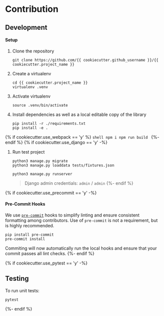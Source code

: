 # Contribution

## Development

#### Setup

1. Clone the repository
    ```shell
    git clone https://github.com/{{ cookiecutter.github_username }}/{{ cookiecutter.project_name }}
    ```
1. Create a virtualenv
    ```shell
    cd {{ cookiecutter.project_name }}
    virtualenv .venv
    ```
1. Activate virtualenv
    ```shell
    source .venv/bin/activate
    ```
1. Install dependencies as well as a local editable copy of the library

    ```shell
    pip install -r ./requirements.txt
    pip install -e .
    ```
{% if cookiecutter.use_webpack == 'y' %}
    ```shell
    npm i
    npm run build
    ```
{%- endif %}
{% if cookiecutter.use_django == 'y' -%}
1. Run test project

    ```shell
    python3 manage.py migrate
    python3 manage.py loaddata tests/fixtures.json
    ```

    ```shell
    python3 manage.py runserver
    ```

    > Django admin credentials: `admin` / `admin`
{%- endif %}

{% if cookiecutter.use_precommit == 'y' -%}
#### Pre-Commit Hooks

We use [`pre-commit`](https://pre-commit.com/) hooks to simplify linting
and ensure consistent formatting among contributors. Use of `pre-commit`
is not a requirement, but is highly recommended.

```shell
pip install pre-commit
pre-commit install
```

Commiting will now automatically run the local hooks and ensure that
your commit passes all lint checks.
{%- endif %}

{% if cookiecutter.use_pytest == 'y' -%}
## Testing

To run unit tests:

```shell
pytest
```
{%- endif %}
